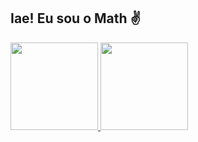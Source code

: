 ## Iae! Eu sou o Math ✌

<div>
  <a href="github.com/MathMrx">
  <img height="140em"  src="https://github-readme-stats.vercel.app/api?username=mathmrx&theme=midnight-purple&show_icons=true&hide=contribs">
  <img height="140em"  src="https://github-readme-stats.vercel.app/api/top-langs/?username=mathmrx&&layout=default&theme=midnight-purple&"
</div>
